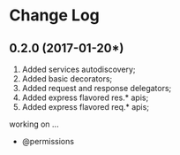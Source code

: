 Change Log
==========

0.2.0 (2017-01-20*)
------------------
1. Added services autodiscovery;
2. Added basic decorators;
3. Added request and response delegators;
4. Added express flavored res.* apis;
5. Added express flavored req.* apis;

working on ...

- @permissions

